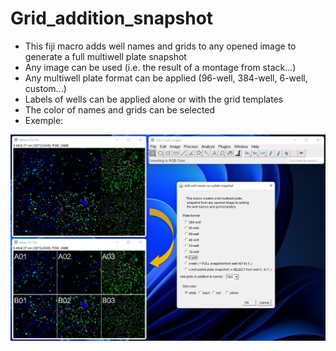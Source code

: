 # Grid_addition_snapshot

* This fiji macro adds well names and grids to any opened image to generate a full multiwell plate snapshot
* Any image can be used (i.e. the result of a montage from stack...)
* Any multiwell plate format can be applied (96-well, 384-well, 6-well, custom...)
* Labels of wells  can be applied alone or with the grid templates
* The color of names and grids can be selected
* Exemple:

![Image](Example_grid_addition.png)
